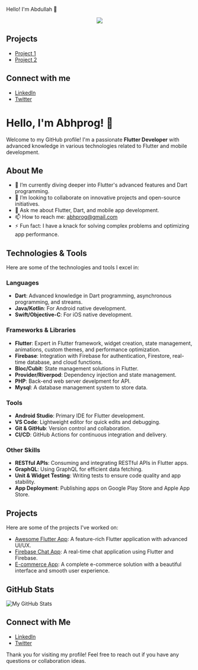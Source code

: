 Hello! I'm Abdullah 🙌

<p align="center">
<img src="https://readme-typing-svg.demolab.com/?lines=Hello, I'm+Abdullah!;A+mobile+cross+platform+developer;Specialist+in+mobile+cross-platform+development">
</p>

## Projects
- [Project 1](https://github.com/Abhprog/project1)
- [Project 2](https://github.com/Abhprog/project2)

## Connect with me
- [LinkedIn](https://www.linkedin.com/in/abhprog)
- [Twitter](https://twitter.com/abhprog)




# Hello, I'm Abhprog! 👋

Welcome to my GitHub profile! I'm a passionate **Flutter Developer** with advanced knowledge in various technologies related to Flutter and mobile development.

## About Me

- 🌱 I’m currently diving deeper into Flutter's advanced features and Dart programming.
- 👯 I’m looking to collaborate on innovative projects and open-source initiatives.
- 💬 Ask me about Flutter, Dart, and mobile app development.
- 📫 How to reach me: [abhprog@gmail.com](mailto:abhprog@gmail.com)
- ⚡ Fun fact: I have a knack for solving complex problems and optimizing app performance.

## Technologies & Tools

Here are some of the technologies and tools I excel in:

### Languages

- **Dart**: Advanced knowledge in Dart programming, asynchronous programming, and streams.
- **Java/Kotlin**: For Android native development.
- **Swift/Objective-C**: For iOS native development.

### Frameworks & Libraries

- **Flutter**: Expert in Flutter framework, widget creation, state management, animations, custom themes, and performance optimization.
- **Firebase**: Integration with Firebase for authentication, Firestore, real-time database, and cloud functions.
- **Bloc/Cubit**: State management solutions in Flutter.
- **Provider/Riverpod**: Dependency injection and state management.
- **PHP**: Back-end web server develpment for API.
- **Mysql**: A database management system to store data.

### Tools

- **Android Studio**: Primary IDE for Flutter development.
- **VS Code**: Lightweight editor for quick edits and debugging.
- **Git & GitHub**: Version control and collaboration.
- **CI/CD**: GitHub Actions for continuous integration and delivery.

### Other Skills

- **RESTful APIs**: Consuming and integrating RESTful APIs in Flutter apps.
- **GraphQL**: Using GraphQL for efficient data fetching.
- **Unit & Widget Testing**: Writing tests to ensure code quality and app stability.
- **App Deployment**: Publishing apps on Google Play Store and Apple App Store.

## Projects

Here are some of the projects I've worked on:

- [Awesome Flutter App](https://github.com/Abhprog/awesome-flutter-app): A feature-rich Flutter application with advanced UI/UX.
- [Firebase Chat App](https://github.com/Abhprog/firebase-chat-app): A real-time chat application using Flutter and Firebase.
- [E-commerce App](https://github.com/Abhprog/e-commerce-app): A complete e-commerce solution with a beautiful interface and smooth user experience.

## GitHub Stats

![My GitHub Stats](https://github-readme-stats.vercel.app/api?username=Abhprog&show_icons=true&theme=dark)

## Connect with Me

- [LinkedIn](https://www.linkedin.com/in/abdullah-awad-092764146)
- [Twitter](https://twitter.com/abhprog)

Thank you for visiting my profile! Feel free to reach out if you have any questions or collaboration ideas.
